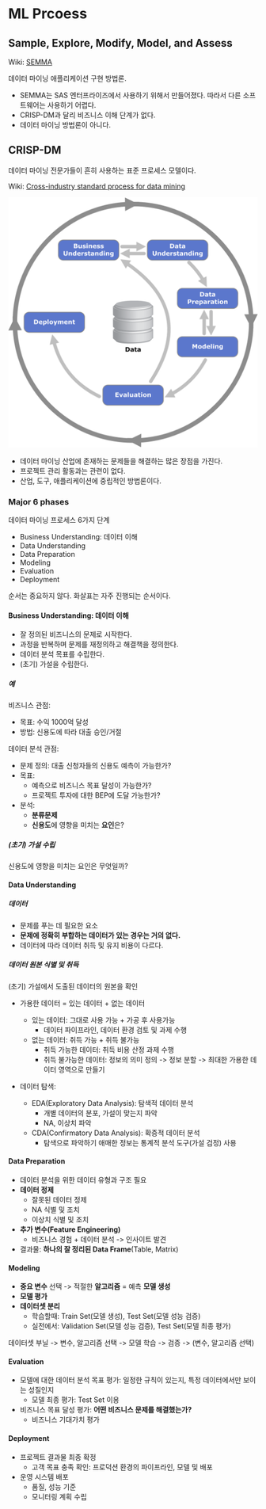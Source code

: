 # ML Prcoess

## Sample, Explore, Modify, Model, and Assess

Wiki: [SEMMA](https://en.wikipedia.org/wiki/SEMMA)

데이터 마이닝 애플리케이션 구현 방법론.

- SEMMA는 SAS 엔터프라이즈에서 사용하기 위해서 만들어졌다. 따라서 다른 소프트웨어는 사용하기 어렵다.  
- CRISP-DM과 달리 비즈니스 이해 단계가 없다.
- 데이터 마이닝 방법론이 아니다.

## CRISP-DM

데이터 마이닝 전문가들이 흔히 사용하는 표준 프로세스 모델이다.

Wiki: [Cross-industry standard process for data mining](https://en.wikipedia.org/wiki/Cross-industry_standard_process_for_data_mining)

![](./images/crisp_dm_process_diagram.png)

- 데이터 마이닝 산업에 존재하는 문제들을 해결하는 많은 장점을 가진다.  
- 프로젝트 관리 활동과는 관련이 없다.  
- 산업, 도구, 애플리케이션에 중립적인 방법론이다.  

### Major 6 phases

데이터 마이닝 프로세스 6가지 단계

- Business Understanding: 데이터 이해
- Data Understanding
- Data Preparation
- Modeling
- Evaluation
- Deployment

순서는 중요하지 않다. 화살표는 자주 진행되는 순서이다. 

#### Business Understanding: 데이터 이해

- 잘 정의된 비즈니스의 문제로 시작한다.  
- 과정을 반복하며 문제를 재정의하고 해결책을 정의한다.  
- 데이터 분석 목표를 수립한다.
- (초기) 가설을 수립한다.

##### 예

비즈니스 관점:

- 목표: 수익 1000억 달성
- 방법: 신용도에 따라 대출 승인/거절

데이터 분석 관점:

- 문제 정의: 대출 신청자들의 신용도 예측이 가능한가?
- 목표: 
  - 예측으로 비즈니스 목표 달성이 가능한가?
  - 프로젝트 투자에 대한 BEP에 도달 가능한가?
- 분석:
  - **분류문제**
  - **신용도**에 영향을 미치는 **요인**은?

##### (초기) 가설 수립

신용도에 영향을 미치는 요인은 무엇일까?

#### Data Understanding

##### 데이터

- 문제를 푸는 데 필요한 요소
- **문제에 정확히 부합하는 데이터가 있는 경우는 거의 없다.**
- 데이터에 따라 데이터 취득 및 유지 비용이 다르다.

##### 데이터 원본 식별 및 취득

(초기) 가설에서 도출된 데이터의 원본을 확인

- 가용한 데이터 = 있는 데이터 + 없는 데이터
  - 있는 데이터: 그대로 사용 가능 + 가공 후 사용가능
    - 데이터 파이프라인, 데이터 환경 검토 및 과제 수행
  - 없는 데이터: 취득 가능 + 취득 불가능
    - 취득 가능한 데이터: 취득 비용 산정 과제 수행
    - 취득 불가능한 데이터: 정보의 의미 정의 -> 정보 분할 -> 최대한 가용한 데이터 영역으로 만들기

- 데이터 탐색: 
  - EDA(Exploratory Data Analysis): 탐색적 데이터 분석
    - 개별 데이터의 분포, 가설이 맞는지 파악
    - NA, 이상치 파악
  - CDA(Confirmatory Data Analysis): 확증적 데이터 분석
    - 탐색으로 파악하기 애매한 정보는 통계적 분석 도구(가설 검정) 사용

#### Data Preparation

- 데이터 분석을 위한 데이터 유형과 구조 필요
- **데이터 정제**
  - 잘못된 데이터 정제
  - NA 식별 및 조치
  - 이상치 식별 및 조치
- **추가 변수(Feature Engineering)**
  - 비즈니스 경험 + 데이터 분석 -> 인사이트 발견
- 결과물: **하나의 잘 정리된 Data Frame**(Table, Matrix)

#### Modeling

- **중요 변수** 선택 -> 적절한 **알고리즘** = 예측 **모델 생성**
- **모델 평가**
- **데이터셋 분리**
  - 학습할때: Train Set(모델 생성), Test Set(모델 성능 검증)
  - 실전에서: Validation Set(모델 성능 검증), Test Set(모델 최종 평가)

데이터셋 부닐 -> 변수, 알고리즘 선택 -> 모델 학습 -> 검증 -> (변수, 알고리즘 선택)

#### Evaluation

- 모델에 대한 데이터 분석 목표 평가: 일정한 규칙이 있는지, 특정 데이터에서만 보이는 성질인지
  - 모델 최종 평가: Test Set 이용
- 비즈니스 목표 달성 평가: **어떤 비즈니스 문제를 해결했는가?**
  - 비즈니스 기대가치 평가

#### Deployment

- 프로젝트 결과물 최종 확정
  - 고객 목표 충족 확인: 프로덕션 환경의 파이프라인, 모델 및 배포
- 운영 시스템 배포
  - 품질, 성능 기준
  - 모니터링 계획 수립
